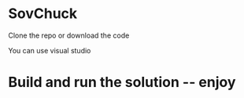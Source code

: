 # SovChuck

Clone the repo or download the code

You can use visual studio

# Build and run the solution -- enjoy
